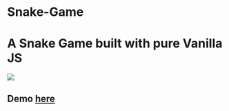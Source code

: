 # Snake-Game<h1> A Snake Game built with pure Vanilla JS</h1>

<img src='https://i.imgur.com/d1Bld4o.png'/>

## Demo [here](https://henrybalassiano.github.io/Snake-Game/)
